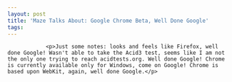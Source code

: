 ```yaml
---
layout: post
title: 'Maze Talks About: Google Chrome Beta, Well Done Google'
tags:
---
```



                <p>Just some notes: looks and feels like Firefox, well done Google! Wasn't able to take the Acid3 test, seems like I am not the only one trying to reach acidtests.org. Well done Google! Chrome is currently available only for Windows, come on Google! Chrome is based upon WebKit, again, well done Google.</p>
